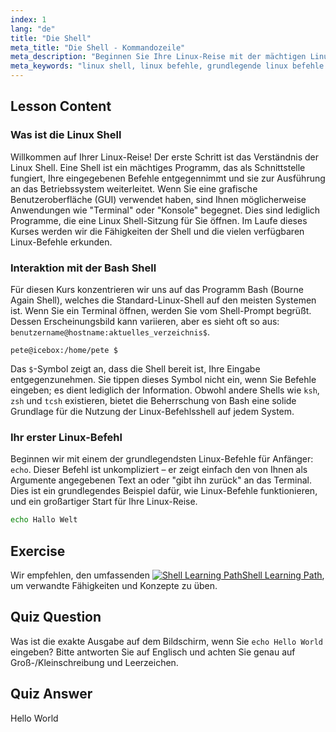 ```yaml
---
index: 1
lang: "de"
title: "Die Shell"
meta_title: "Die Shell - Kommandozeile"
meta_description: "Beginnen Sie Ihre Linux-Reise mit der mächtigen Linux-Shell. Diese Lektion führt in die Kommandozeile, die Bash-Shell und grundlegende Linux-Befehle für Anfänger wie 'echo' ein."
meta_keywords: "linux shell, linux befehle, grundlegende linux befehle für anfänger, linux reise, bash shell, kommandozeile, linux befehle shell, echo befehl"
---
```


## Lesson Content

### Was ist die Linux Shell

Willkommen auf Ihrer Linux-Reise! Der erste Schritt ist das Verständnis der Linux Shell. Eine Shell ist ein mächtiges Programm, das als Schnittstelle fungiert, Ihre eingegebenen Befehle entgegennimmt und sie zur Ausführung an das Betriebssystem weiterleitet. Wenn Sie eine grafische Benutzeroberfläche (GUI) verwendet haben, sind Ihnen möglicherweise Anwendungen wie "Terminal" oder "Konsole" begegnet. Dies sind lediglich Programme, die eine Linux Shell-Sitzung für Sie öffnen. Im Laufe dieses Kurses werden wir die Fähigkeiten der Shell und die vielen verfügbaren Linux-Befehle erkunden.

### Interaktion mit der Bash Shell

Für diesen Kurs konzentrieren wir uns auf das Programm Bash (Bourne Again Shell), welches die Standard-Linux-Shell auf den meisten Systemen ist. Wenn Sie ein Terminal öffnen, werden Sie vom Shell-Prompt begrüßt. Dessen Erscheinungsbild kann variieren, aber es sieht oft so aus: `benutzername@hostname:aktuelles_verzeichnis$`.

```plaintext
pete@icebox:/home/pete $
```

Das `$`-Symbol zeigt an, dass die Shell bereit ist, Ihre Eingabe entgegenzunehmen. Sie tippen dieses Symbol nicht ein, wenn Sie Befehle eingeben; es dient lediglich der Information. Obwohl andere Shells wie `ksh`, `zsh` und `tcsh` existieren, bietet die Beherrschung von Bash eine solide Grundlage für die Nutzung der Linux-Befehlsshell auf jedem System.

### Ihr erster Linux-Befehl

Beginnen wir mit einem der grundlegendsten Linux-Befehle für Anfänger: `echo`. Dieser Befehl ist unkompliziert – er zeigt einfach den von Ihnen als Argumente angegebenen Text an oder "gibt ihn zurück" an das Terminal. Dies ist ein grundlegendes Beispiel dafür, wie Linux-Befehle funktionieren, und ein großartiger Start für Ihre Linux-Reise.

```bash
echo Hallo Welt
```

## Exercise

Wir empfehlen, den umfassenden [![Shell Learning Path](https://labex.io/_ipx/f_webp&q_100&s_20x20/https://file.labex.io/path/FaVTnI4iqZP0.png)Shell Learning Path](https://labex.io/de/learn/shell), um verwandte Fähigkeiten und Konzepte zu üben.

## Quiz Question

Was ist die exakte Ausgabe auf dem Bildschirm, wenn Sie `echo Hello World` eingeben? Bitte antworten Sie auf Englisch und achten Sie genau auf Groß-/Kleinschreibung und Leerzeichen.

## Quiz Answer

Hello World
